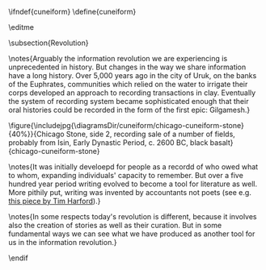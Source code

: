 \ifndef{cuneiform}
\define{cuneiform}

\editme

\subsection{Revolution}

\notes{Arguably the information revolution we are experiencing is unprecedented in history. But changes in the way we share information have a long history. Over 5,000 years ago in the city of Uruk, on the banks of the Euphrates, communities which relied on the water to irrigate their corps developed an approach to recording transactions in clay. Eventually the system of recording system became sophisticated enough that their oral histories could be recorded in the form of the first epic: Gilgamesh.}

\figure{\includejpg{\diagramsDir/cuneiform/chicago-cuneiform-stone}{40%}}{Chicago Stone, side 2, recording sale of a number of fields, probably from Isin, Early Dynastic Period, c. 2600 BC, black basalt}{chicago-cuneiform-stone}

\notes{It was initially develoepd for people as a recordd of who owed what to whom, expanding individuals' capacity to remember. But over a five hundred year period writing evolved to become a tool for literature as well. More pithily put, writing was invented by accountants not poets (see e.g. [this piece by Tim Harford](https://www.bbc.co.uk/news/business-39870485)).}

\notes{In some respects today's revolution is different, because it involves also the creation of stories as well as their curation. But in some fundamental ways we can see what we have produced as another tool for us in the information revolution.}

\endif
